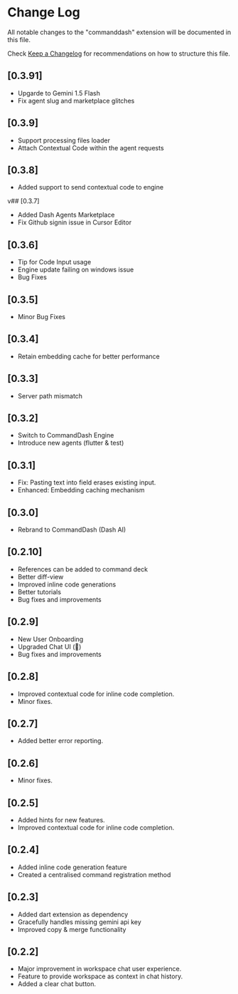 # Change Log

All notable changes to the "commanddash" extension will be documented in this file.

Check [Keep a Changelog](http://keepachangelog.com/) for recommendations on how to structure this file.


## [0.3.91]
- Upgarde to Gemini 1.5 Flash
- Fix agent slug and marketplace glitches

## [0.3.9]
- Support processing files loader
- Attach Contextual Code within the agent requests

## [0.3.8]
- Added support to send contextual code to engine

v## [0.3.7]
- Added Dash Agents Marketplace
- Fix Github signin issue in Cursor Editor

## [0.3.6]
- Tip for Code Input usage
- Engine update failing on windows issue
- Bug Fixes

## [0.3.5]

- Minor Bug Fixes

## [0.3.4]

- Retain embedding cache for better performance

## [0.3.3]

- Server path mismatch

## [0.3.2]

- Switch to CommandDash Engine
- Introduce new agents (flutter & test)

## [0.3.1]

- Fix: Pasting text into field erases existing input.
- Enhanced: Embedding caching mechanism

## [0.3.0]

- Rebrand to CommandDash (Dash AI)

## [0.2.10]

- References can be added to command deck
- Better diff-view
- Improved inline code generations
- Better tutorials
- Bug fixes and improvements

## [0.2.9]

- New User Onboarding
- Upgraded Chat UI (💙)
- Bug fixes and improvements

## [0.2.8]

- Improved contextual code for inline code completion.
- Minor fixes.

## [0.2.7]

- Added better error reporting.

## [0.2.6]

- Minor fixes.

## [0.2.5]

- Added hints for new features.
- Improved contextual code for inline code completion.

## [0.2.4]

- Added inline code generation feature
- Created a centralised command registration method

## [0.2.3]

- Added dart extension as dependency
- Gracefully handles missing gemini api key
- Improved copy & merge functionality

## [0.2.2]

- Major improvement in workspace chat user experience.
- Feature to provide workspace as context in chat history.
- Added a clear chat button.